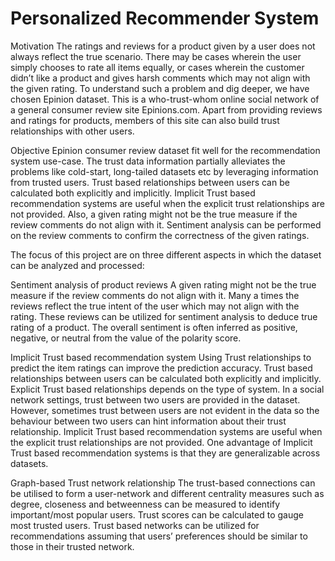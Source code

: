 # Personalized Recommender System

Motivation
The ratings and reviews for a product given by a user does not always reflect the true scenario. There may be cases wherein the user simply chooses to rate all items equally, or cases wherein the customer didn’t like a product and gives harsh comments which may not align with the given rating. To understand such a problem and dig deeper, we have chosen Epinion dataset. This is a who-trust-whom online social network of a general consumer review site Epinions.com. Apart from providing reviews and ratings for products, members of this site can also build trust relationships with other users. 

Objective
Epinion consumer review dataset fit well for the recommendation system use-case. The trust data information partially alleviates the problems like cold-start, long-tailed datasets etc by leveraging information from trusted users. Trust based relationships between users can be calculated both explicitly and implicitly. Implicit Trust based recommendation systems are useful when the explicit trust relationships are not provided. Also, a given rating might not be the true measure if the review comments do not align with it. Sentiment analysis can be performed on the review comments to confirm the correctness of the given ratings.

The focus of this project are on three different aspects in which the dataset can be analyzed and processed:

Sentiment analysis of product reviews
A given rating might not be the true measure if the review comments do not align with it. Many a times the reviews reflect the true intent of the user which may not align with the rating.
These reviews can be utilized for sentiment analysis to deduce true rating of a product.
The overall sentiment is often inferred as positive, negative, or neutral from the value of the polarity score. 

Implicit Trust based recommendation system
Using Trust relationships to predict the item ratings can improve the prediction accuracy.
Trust based relationships between users can be calculated both explicitly and implicitly. Explicit Trust based relationships depends on the type of system. In a social network settings, trust between two users are provided in the dataset. However, sometimes trust between users are not evident in the data so the behaviour between two users can hint information about their trust relationship. Implicit Trust based recommendation systems are useful when the explicit trust relationships are not provided.
One advantage of Implicit Trust based recommendation systems is that they are generalizable across datasets. 

Graph-based Trust network relationship 
The trust-based connections can be utilised to form a user-network and different centrality measures such as degree, closeness and betweenness can be measured to identify important/most popular users.
Trust scores can be calculated to gauge most trusted users.
Trust based networks can be utilized for recommendations assuming that users’ preferences should be similar to those in their trusted network.
